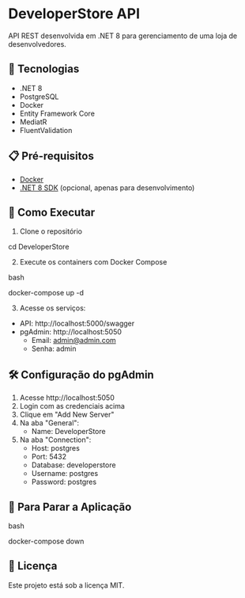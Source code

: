 # DeveloperStore API

API REST desenvolvida em .NET 8 para gerenciamento de uma loja de desenvolvedores.

## 🚀 Tecnologias

- .NET 8
- PostgreSQL
- Docker
- Entity Framework Core
- MediatR
- FluentValidation

## 📋 Pré-requisitos

- [Docker](https://www.docker.com/products/docker-desktop/)
- [.NET 8 SDK](https://dotnet.microsoft.com/download/dotnet/8.0) (opcional, apenas para desenvolvimento)

## 🏃 Como Executar

1. Clone o repositório

cd DeveloperStore

2. Execute os containers com Docker Compose

bash

docker-compose up -d


3. Acesse os serviços:
- API: http://localhost:5000/swagger
- pgAdmin: http://localhost:5050
  - Email: admin@admin.com
  - Senha: admin

## 🛠️ Configuração do pgAdmin

1. Acesse http://localhost:5050
2. Login com as credenciais acima
3. Clique em "Add New Server"
4. Na aba "General":
   - Name: DeveloperStore
5. Na aba "Connection":
   - Host: postgres
   - Port: 5432
   - Database: developerstore
   - Username: postgres
   - Password: postgres

## 🛑 Para Parar a Aplicação

bash

docker-compose down

## 📝 Licença

Este projeto está sob a licença MIT.